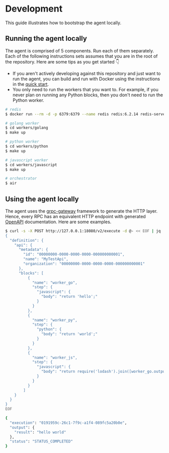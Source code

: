 # Development

This guide illustrates how to bootstrap the agent locally.

## Running the agent locally

The agent is comprised of 5 components. Run each of them separately. Each of the following instructions sets assumes that you are in the root of the repository. Here are some tips as you get started 👇

- If you aren't actively developing against this repository and just want to run the agent, you can build and run with Docker using the instructions in the [quick start](./README.md#quick-start).
- You only need to run the workers that you want to. For example, if you never plan on running any Python blocks, then you don't need to run the Python worker.

```sh
# redis
$ docker run --rm -d -p 6379:6379 --name redis redis:6.2.14 redis-server --requirepass koala
```

```sh
# golang worker
$ cd workers/golang
$ make up
```

```sh
# python worker
$ cd workers/python
$ make up
```

```sh
# javascript worker
$ cd workers/javascript
$ make up
```

```sh
# orchestrator
$ air
```

## Using the agent locally

The agent uses the [grpc-gateway](https://github.com/grpc-ecosystem/grpc-gateway) framework to generate the HTTP layer. Hence, every RPC has an equivalent HTTP endpoint with generated [OpenAPI](./types/api/api/v1/service.swagger.json) documentation. Here are some examples.

```sh
$ curl -s -X POST http://127.0.0.1:18080/v2/execute -d @- << EOF | jq
{
  "definition": {
    "api": {
      "metadata": {
        "id": "00000000-0000-0000-0000-000000000001",
        "name": "MyTestApi",
        "organization": "00000000-0000-0000-0000-000000000001"
      },
      "blocks": [
          {
            "name": "worker_go",
            "step": {
              "javascript": {
                "body": "return 'hello';"
              }
            }
          },
          {
            "name": "worker_py",
            "step": {
              "python": {
                "body": "return 'world';"
              }
            }
          },
          {
            "name": "worker_js",
            "step": {
              "javascript": {
                "body": "return require('lodash').join([worker_go.output, worker_py.output], ' ');"
              }
            }
          }
        ]
    }
  }
}
EOF

{
  "execution": "0191959c-26c1-7f9c-a1f4-089fc5a20b0e",
  "output": {
    "result": "hello world"
  },
  "status": "STATUS_COMPLETED"
}
```
